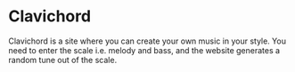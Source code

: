 # Clavichord
Clavichord is a site where you can create your own music in your style. You need to enter the scale i.e. melody and bass, and the website generates a random tune out of the scale.
